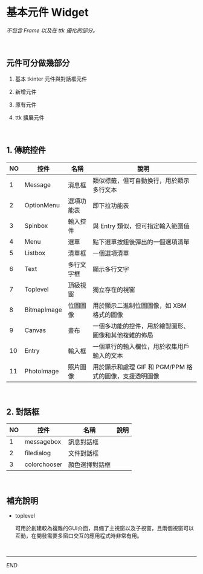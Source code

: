 # 基本元件 Widget

_不包含 Frame 以及在 ttk 優化的部分。_

<br>

## 元件可分做幾部分

1. 基本 tkinter 元件與對話框元件

2. 新增元件

3. 原有元件

4. ttk 擴展元件


<br>


## 1. 傳統控件
| NO | 控件          | 名稱         | 說明                                                   |
|----|--------------|------------|-----------------------------------------------------|
| 1  | Message      | 消息框       | 類似標籤，但可自動換行，用於顯示多行文本                   |
| 2  | OptionMenu   | 選項功能表     | 即下拉功能表                                            |
| 3  | Spinbox      | 輸入控件      | 與 Entry 類似，但可指定輸入範圍值                        |
| 4  | Menu         | 選單         | 點下選單按鈕後彈出的一個選項清單                           |
| 5  | Listbox      | 清單框       | 一個選項清單                                              |
| 6  | Text         | 多行文字框     | 顯示多行文字                                              |
| 7  | Toplevel     | 頂級視窗      | 獨立存在的視窗                                            |
| 8  | BitmapImage  | 位圖圖像      | 用於顯示二進制位圖圖像，如 XBM 格式的圖像                  |
| 9  | Canvas       | 畫布         | 一個多功能的控件，用於繪製圖形、圖像和其他複雜的佈局         |
| 10 | Entry        | 輸入框       | 一個單行的輸入欄位，用於收集用戶輸入的文本                 |
| 11 | PhotoImage   | 照片圖像      | 用於顯示和處理 GIF 和 PGM/PPM 格式的圖像，支援透明圖像     |


<br>

## 2. 對話框
| NO | 控件          | 名稱           | 說明           |
|----|--------------|--------------|--------------|
| 1  | messagebox   | 訊息對話框     |                |
| 2  | filedialog   | 文件對話框     |                |
| 3  | colorchooser | 顏色選擇對話框  |                |


<br>

## 補充說明

- toplevel  

  可用於創建較為複雜的GUI介面，具備了主視窗以及子視窗，且兩個視窗可以互動，在開發需要多窗口交互的應用程式時非常有用。


<br>

---

_END_
